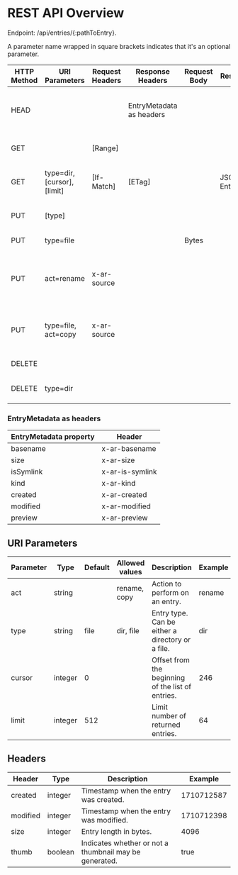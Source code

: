 # REST API Overview
Endpoint: /api/entries/{:pathToEntry}.

A parameter name wrapped in square brackets indicates that it's an optional parameter.

| HTTP Method | URI Parameters              | Request Headers | Response Headers         | Request Body | Response Body        | Description                                             | 
|-------------|-----------------------------|-----------------|--------------------------|--------------|----------------------|---------------------------------------------------------|
| HEAD        |                             |                 | EntryMetadata as headers |              |                      | Returns file system metadata for an entry.              |
| GET         |                             | [Range]         |                          |              |                      | Returns bytes of a file.                                |
| GET         | type=dir, [cursor], [limit] | [If-Match]      | [ETag]                   |              | JSON EntryMetadata[] | Returns a list of entries in a directory.               |
| PUT         | [type]                      |                 |                          |              |                      | Creates an empty entry.                                 |
| PUT         | type=file                   |                 |                          | Bytes        |                      | Uploads a file.                                         |
| PUT         | act=rename                  | x-ar-source     |                          |              |                      | Renames an entry at x-ar-source to the path in the URI. |
| PUT         | type=file, act=copy         | x-ar-source     |                          |              |                      | Copies a file from x-ar-source into the destination.    |
| DELETE      |                             |                 |                          |              |                      | Removes a file.                                         |
| DELETE      | type=dir                    |                 |                          |              |                      | Removes an empty directory.                             |

### EntryMetadata as headers
| EntryMetadata property | Header         |
|------------------------|----------------|
| basename               | x-ar-basename  |
| size                   | x-ar-size      |
| isSymlink              | x-ar-is-symlink|
| kind                   | x-ar-kind      |
| created                | x-ar-created   |
| modified               | x-ar-modified  |
| preview                | x-ar-preview   |

## URI Parameters
| Parameter | Type    | Default | Allowed values | Description                                       | Example |
|-----------|---------|---------|----------------|---------------------------------------------------|---------|
| act       | string  |         | rename, copy   | Action to perform on an entry.                    | rename  |
| type      | string  | file    | dir, file      | Entry type. Can be either a directory or a file.  | dir     |
| cursor    | integer | 0       |                | Offset from the beginning of the list of entries. | 246     |
| limit     | integer | 512     |                | Limit number of returned entries.                 | 64      |

## Headers
| Header   | Type           | Description                                            | Example    |
|----------|----------------|--------------------------------------------------------|------------|
| created  | integer        | Timestamp when the entry was created.                  | 1710712587 |
| modified | integer        | Timestamp when the entry was modified.                 | 1710712398 |
| size     | integer        | Entry length in bytes.                                 | 4096       |
| thumb    | boolean        | Indicates whether or not a thumbnail may be generated. | true       |

